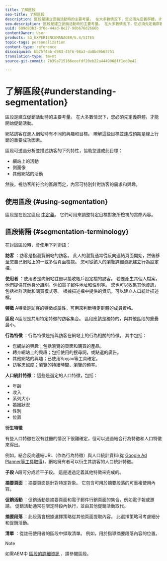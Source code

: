 ```yaml
---
title: 了解區段
seo-title: 了解區段
description: 區段是建立促銷活動時的主要考量。 在大多數情況下，您必須先定義群體，才能開始促銷活動。
seo-description: 區段是建立促銷活動時的主要考量。 在大多數情況下，您必須先定義群體，才能開始促銷活動。
uuid: 609d83b3-df0e-44ad-8e27-90b676d2666b
contentOwner: User
products: SG_EXPERIENCEMANAGER/6.4/SITES
topic-tags: personalization
content-type: reference
discoiquuid: bb75f4ab-d983-45f6-98a3-da8bd9b63751
translation-type: tm+mt
source-git-commit: 7b39a715166eeefdf20eb22a4449068ff1ed0e42

---
```



# 了解區段{#understanding-segmentation}

區段是建立促銷活動時的主要考量。 在大多數情況下，您必須先定義群體，才能開始促銷活動。

網站訪客在進入網站時有不同的興趣和目標。 瞭解這些目標並達成預期是線上行銷的重要成功因素。

區段可透過分析並描述訪客的下列特性，協助您達成此目標：

* 網站上的活動
* 側面像
* 其他網站的活動

然後，視訪客所符合的區段而定，內容可特別針對訪客的需求和興趣。

## 使用區段 {#using-segmentation}

區段是在設定區段 [中定義](/help/sites-administering/campaign-segmentation.md)。 它們可用來調整特定目標對象所檢視的實際內容。

## 區段術語 {#segmentation-terminology}

在討論區段時，會使用下列術語：

**訪客** ：訪客是指瀏覽網站的訪客。 此人的瀏覽通常從反向連結頁面開始，然後移至您自己網站上的一或多個頁面檢視。 您可從該人的瀏覽詳細資訊建立行為設定檔。

**使用者** ：使用者是向網站註冊以接收帳戶設定檔的訪客。 若要產生其個人檔案，他們提供其他身分識別，例如電子郵件地址和性別等。 您也可以收集其他資訊，包括社群活動和購買模式等。 根據描述檔中提供的資訊，可以建立人口統計描述檔。

**特徵** A特徵是訪客的特徵或屬性，可用來判斷特定群體的成員資格。

**區段** A區段是共用特定特徵的訪客集合。 區段應該是獨特的，與其他區段的重疊最小。

**行為特徵** ：行為特徵是指與訪客在網站上的行為相關的特徵。 其中包括：

* 您網站的興趣；包括瀏覽的頁面和購買的產品。
* 轉介網站上的興趣；包括使用的搜尋詞，或點選的廣告。
* 其他網站的興趣；已使用Spyjax等工具確定。
* 訪客忠誠度；瀏覽的持續時間、瀏覽的頻率。

**人口統計特徵** ：這些是選定的人口特徵，包括：

* 年齡
* 收入
* 系列大小
* 婚姻狀況
* 性別
* 位置

**衍生特徵**

有些人口特徵在沒有註冊的情況下很難確定，但可以通過結合行為特徵和人口特徵來得出。

例如，結合反向連結URL（作為行為特徵）與人口統計資料(從 [Google Ad Planner等工具取得](https://www.google.com/adplanner/))，網站擁有者可以衍生其訪客的人口統計特徵。

**子段** A段可分成若干子段。 這是透過定義其他特徵來完成的。

**摘要頁面** ：摘要頁面是針對特定對象。 它包含可用於摘要段落的可重複使用內容。

**促銷活動** ：促銷活動是摘要頁面和電子郵件行銷頁面的集合，例如電子報或邀請。 促銷活動通常在限定時段內執行，並由其他促銷活動取代。

**摘要段落** ：此段落會根據選擇策略從其他頁面提取內容。 此選擇策略可考慮細分和促銷活動。

**清單** ：從註冊使用者的區段中擷取清單。 例如，用於指導摘要段落內容的位置。

>[!NOTE]
>
>如需AEM中 [區段的詳細資訊](/help/sites-administering/campaign-segmentation.md) ，請參閱區段。

